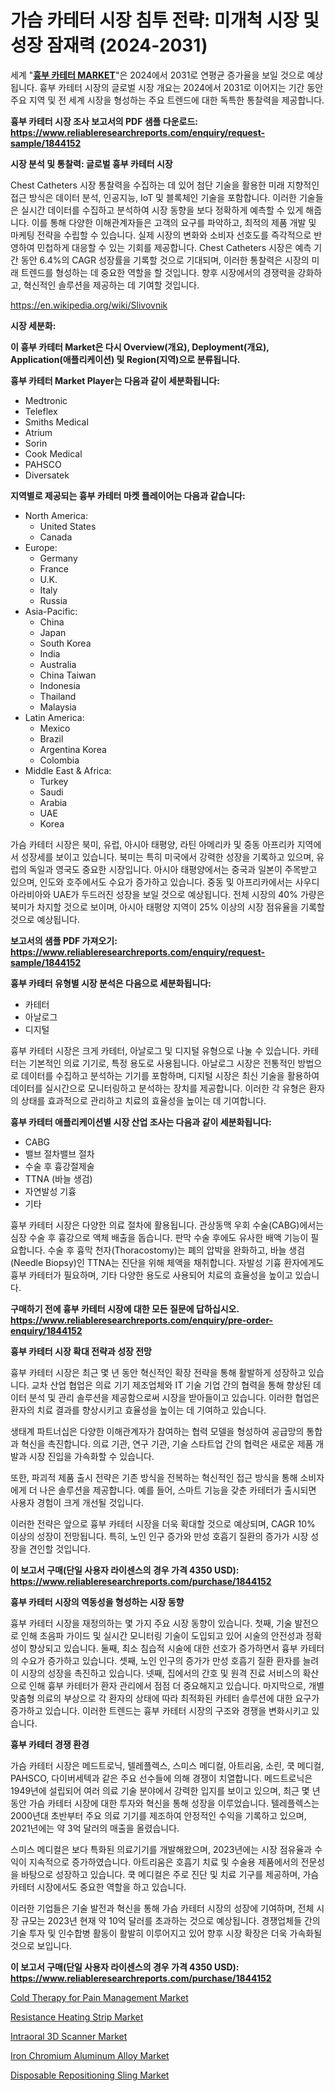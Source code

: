 <p><h1>가슴 카테터 시장 침투 전략: 미개척 시장 및 성장 잠재력 (2024-2031)</h1></p><p>세계 "<strong><a href="https://www.reliableresearchreports.com/chest-catheters-r1844152?utm_campaign=105&utm_medium=8&utm_source=Github&utm_content=ia&utm_term=08112024&utm_id=chest-catheters">흉부 카테터 MARKET</a></strong>"은 2024에서 2031로 연평균 증가율을 보일 것으로 예상됩니다. 흉부 카테터 시장의 글로벌 시장 개요는 2024에서 2031로 이어지는 기간 동안 주요 지역 및 전 세계 시장을 형성하는 주요 트렌드에 대한 독특한 통찰력을 제공합니다.</p>
<p><strong>흉부 카테터 시장 조사 보고서의 PDF 샘플 다운로드: <a href="https://www.reliableresearchreports.com/enquiry/request-sample/1844152?utm_campaign=105&utm_medium=8&utm_source=Github&utm_content=ia&utm_term=08112024&utm_id=chest-catheters">https://www.reliableresearchreports.com/enquiry/request-sample/1844152</a></strong></p>
<p><strong>시장 분석 및 통찰력: 글로벌 흉부 카테터 시장</strong></p>
<p><p>Chest Catheters 시장 통찰력을 수집하는 데 있어 첨단 기술을 활용한 미래 지향적인 접근 방식은 데이터 분석, 인공지능, IoT 및 블록체인 기술을 포함합니다. 이러한 기술들은 실시간 데이터를 수집하고 분석하여 시장 동향을 보다 정확하게 예측할 수 있게 해줍니다. 이를 통해 다양한 이해관계자들은 고객의 요구를 파악하고, 최적의 제품 개발 및 마케팅 전략을 수립할 수 있습니다. 실제 시장의 변화와 소비자 선호도를 즉각적으로 반영하여 민첩하게 대응할 수 있는 기회를 제공합니다. Chest Catheters 시장은 예측 기간 동안 6.4%의 CAGR 성장률을 기록할 것으로 기대되며, 이러한 통찰력은 시장의 미래 트렌드를 형성하는 데 중요한 역할을 할 것입니다. 향후 시장에서의 경쟁력을 강화하고, 혁신적인 솔루션을 제공하는 데 기여할 것입니다.</p></p>
<p><a href="%7CAUTHORITHY_DOMAIN_URL%7C?utm_campaign=105&utm_medium=8&utm_source=Github&utm_content=ia&utm_term=08112024&utm_id=chest-catheters">https://en.wikipedia.org/wiki/Slivovnik</a></p>
<p><strong>시장 세분화:</strong></p>
<p><strong>이 흉부 카테터 Market은 다시 Overview(개요), Deployment(개요), Application(애플리케이션) 및 Region(지역)으로 분류됩니다.</strong></p>
<p><strong>흉부 카테터 Market Player는 다음과 같이 세분화됩니다:</strong></p>
<p><ul><li>Medtronic</li><li>Teleflex</li><li>Smiths Medical</li><li>Atrium</li><li>Sorin</li><li>Cook Medical</li><li>PAHSCO</li><li>Diversatek</li></ul></p>
<p><strong>지역별로 제공되는 흉부 카테터 마켓 플레이어는 다음과 같습니다:</strong></p>
<p><ul>
    <li>
        North America:
        <ul>
            <li>United States</li>
            <li>Canada</li>
        </ul>
    </li>
    <li>
        Europe:
        <ul>
            <li>Germany</li>
            <li>France</li>
            <li>U.K.</li>
            <li>Italy</li>
            <li>Russia</li>
        </ul>
    </li>
    <li>
        Asia-Pacific:
        <ul>
            <li>China</li>
            <li>Japan</li>
            <li>South Korea</li>
            <li>India</li>
            <li>Australia</li>
            <li>China Taiwan</li>
            <li>Indonesia</li>
            <li>Thailand</li>
            <li>Malaysia</li>
        </ul>
    </li>
    <li>
        Latin America:
        <ul>
            <li>Mexico</li>
            <li>Brazil</li>
            <li>Argentina Korea</li>
            <li>Colombia</li>
        </ul>
    </li>
    <li>
        Middle East & Africa:
        <ul>
            <li>Turkey</li>
            <li>Saudi</li>
            <li>Arabia</li>
            <li>UAE</li>
            <li>Korea</li>
        </ul>
    </li>
    </ul></p>
<p><p>가슴 카테터 시장은 북미, 유럽, 아시아 태평양, 라틴 아메리카 및 중동 아프리카 지역에서 성장세를 보이고 있습니다. 북미는 특히 미국에서 강력한 성장을 기록하고 있으며, 유럽의 독일과 영국도 중요한 시장입니다. 아시아 태평양에서는 중국과 일본이 주목받고 있으며, 인도와 호주에서도 수요가 증가하고 있습니다. 중동 및 아프리카에서는 사우디아라비아와 UAE가 두드러진 성장을 보일 것으로 예상됩니다. 전체 시장의 40% 가량은 북미가 차지할 것으로 보이며, 아시아 태평양 지역이 25% 이상의 시장 점유율을 기록할 것으로 예상됩니다.</p></p>
<p><strong>보고서의 샘플 PDF 가져오기: <a href="https://www.reliableresearchreports.com/enquiry/request-sample/1844152?utm_campaign=105&utm_medium=8&utm_source=Github&utm_content=ia&utm_term=08112024&utm_id=chest-catheters">https://www.reliableresearchreports.com/enquiry/request-sample/1844152</a></strong></p>
<p><strong>흉부 카테터 유형별 시장 분석은 다음으로 세분화됩니다:</strong></p>
<p><ul><li>카테터</li><li>아날로그</li><li>디지털</li></ul></p>
<p><p>흉부 카테터 시장은 크게 카테터, 아날로그 및 디지털 유형으로 나눌 수 있습니다. 카테터는 기본적인 의료 기기로, 특정 용도로 사용됩니다. 아날로그 시장은 전통적인 방법으로 데이터를 수집하고 분석하는 기기를 포함하며, 디지털 시장은 최신 기술을 활용하여 데이터를 실시간으로 모니터링하고 분석하는 장치를 제공합니다. 이러한 각 유형은 환자의 상태를 효과적으로 관리하고 치료의 효율성을 높이는 데 기여합니다.</p></p>
<p><strong>흉부 카테터 애플리케이션별 시장 산업 조사는 다음과 같이 세분화됩니다:</strong></p>
<p><ul><li>CABG</li><li>밸브 절차밸브 절차</li><li>수술 후 흉강절제술</li><li>TTNA (바늘 생검)</li><li>자연발성 기흉</li><li>기타</li></ul></p>
<p><p>흉부 카테터 시장은 다양한 의료 절차에 활용됩니다. 관상동맥 우회 수술(CABG)에서는 심장 수술 후 흉강으로 액체 배출을 돕습니다. 판막 수술 후에도 유사한 배액 기능이 필요합니다. 수술 후 흉막 천자(Thoracostomy)는 폐의 압박을 완화하고, 바늘 생검(Needle Biopsy)인 TTNA는 진단을 위해 체액을 채취합니다. 자발성 기흉 환자에게도 흉부 카테터가 필요하며, 기타 다양한 용도로 사용되어 치료의 효율성을 높이고 있습니다.</p></p>
<p><strong>구매하기 전에 흉부 카테터 시장에 대한 모든 질문에 답하십시오. <a href="https://www.reliableresearchreports.com/enquiry/pre-order-enquiry/1844152?utm_campaign=105&utm_medium=8&utm_source=Github&utm_content=ia&utm_term=08112024&utm_id=chest-catheters">https://www.reliableresearchreports.com/enquiry/pre-order-enquiry/1844152</a></strong></p>
<p><strong>흉부 카테터 시장 확대 전략과 성장 전망</strong></p>
<p><p>흉부 카테터 시장은 최근 몇 년 동안 혁신적인 확장 전략을 통해 활발하게 성장하고 있습니다. 교차 산업 협업은 의료 기기 제조업체와 IT 기술 기업 간의 협력을 통해 향상된 데이터 분석 및 관리 솔루션을 제공함으로써 시장을 받아들이고 있습니다. 이러한 협업은 환자의 치료 결과를 향상시키고 효율성을 높이는 데 기여하고 있습니다.</p><p>생태계 파트너십은 다양한 이해관계자가 참여하는 협력 모델을 형성하여 공급망의 통합과 혁신을 촉진합니다. 의료 기관, 연구 기관, 기술 스타트업 간의 협력은 새로운 제품 개발과 시장 진입을 가속화할 수 있습니다.</p><p>또한, 파괴적 제품 출시 전략은 기존 방식을 전복하는 혁신적인 접근 방식을 통해 소비자에게 더 나은 솔루션을 제공합니다. 예를 들어, 스마트 기능을 갖춘 카테터가 출시되면 사용자 경험이 크게 개선될 것입니다.</p><p>이러한 전략은 앞으로 흉부 카테터 시장을 더욱 확대할 것으로 예상되며, CAGR 10% 이상의 성장이 전망됩니다. 특히, 노인 인구 증가와 만성 호흡기 질환의 증가가 시장 성장을 견인할 것입니다.</p></p>
<p><strong>이 보고서 구매(단일 사용자 라이센스의 경우 가격 4350 USD): <a href="https://www.reliableresearchreports.com/purchase/1844152?utm_campaign=105&utm_medium=8&utm_source=Github&utm_content=ia&utm_term=08112024&utm_id=chest-catheters">https://www.reliableresearchreports.com/purchase/1844152</a></strong></p>
<p><strong>흉부 카테터 시장의 역동성을 형성하는 시장 동향</strong></p>
<p><p>흉부 카테터 시장을 재정의하는 몇 가지 주요 시장 동향이 있습니다. 첫째, 기술 발전으로 인해 초음파 가이드 및 실시간 모니터링 기술이 도입되고 있어 시술의 안전성과 정확성이 향상되고 있습니다. 둘째, 최소 침습적 시술에 대한 선호가 증가하면서 흉부 카테터의 수요가 증가하고 있습니다. 셋째, 노인 인구의 증가가 만성 호흡기 질환 환자를 늘려 이 시장의 성장을 촉진하고 있습니다. 넷째, 집에서의 간호 및 원격 진료 서비스의 확산으로 인해 흉부 카테터가 환자 관리에서 점점 더 중요해지고 있습니다. 마지막으로, 개별 맞춤형 의료의 부상으로 각 환자의 상태에 따라 최적화된 카테터 솔루션에 대한 요구가 증가하고 있습니다. 이러한 트렌드는 흉부 카테터 시장의 구조와 경쟁을 변화시키고 있습니다.</p></p>
<p><strong>흉부 카테터 경쟁 환경</strong></p>
<p><p>가슴 카테터 시장은 메드트로닉, 텔레플렉스, 스미스 메디컬, 아트리움, 소린, 쿡 메디컬, PAHSCO, 다이버세텍과 같은 주요 선수들에 의해 경쟁이 치열합니다. 메드트로닉은 1949년에 설립되어 여러 의료 기술 분야에서 강력한 입지를 보이고 있으며, 최근 몇 년 동안 가슴 카테터 시장에 대한 투자와 혁신을 통해 성장을 이루었습니다. 텔레플렉스는 2000년대 초반부터 주요 의료 기기를 제조하여 안정적인 수익을 기록하고 있으며, 2021년에는 약 3억 달러의 매출을 올렸습니다.</p><p>스미스 메디컬은 보다 특화된 의료기기를 개발해왔으며, 2023년에는 시장 점유율과 수익이 지속적으로 증가하였습니다. 아트리움은 호흡기 치료 및 수술용 제품에서의 전문성을 바탕으로 성장하고 있습니다. 쿡 메디컬은 주로 진단 및 치료 기구를 제공하며, 가슴 카테터 시장에서도 중요한 역할을 하고 있습니다.</p><p>이러한 기업들은 기술 발전과 혁신을 통해 가슴 카테터 시장의 성장에 기여하며, 전체 시장 규모는 2023년 현재 약 10억 달러를 초과하는 것으로 예상됩니다. 경쟁업체들 간의 기술 투자 및 인수합병 활동이 활발히 이루어지고 있어 향후 시장 확장은 더욱 가속화될 것으로 보입니다.</p></p>
<p><strong>이 보고서 구매(단일 사용자 라이센스의 경우 가격 4350 USD): <a href="https://www.reliableresearchreports.com/purchase/1844152?utm_campaign=105&utm_medium=8&utm_source=Github&utm_content=ia&utm_term=08112024&utm_id=chest-catheters">https://www.reliableresearchreports.com/purchase/1844152</a></strong></p>
<p><p><a href="https://issuu.com/reportprime-2/docs/cold-therapy-for-pain-management-ma_4ff8fe49b769f8?utm_campaign=105&utm_medium=8&utm_source=Github&utm_content=ia&utm_term=08112024&utm_id=chest-catheters">Cold Therapy for Pain Management Market</a></p><p><a href="https://github.com/JamesCox407/Market-Research-Report-List-1/blob/main/resistance-heating-strip-market.md?utm_campaign=105&utm_medium=8&utm_source=Github&utm_content=ia&utm_term=08112024&utm_id=chest-catheters">Resistance Heating Strip Market</a></p><p><a href="https://issuu.com/reportprime-2/docs/intraoral-3d-scanner-market-size-20_3c33af5e7c7752?utm_campaign=105&utm_medium=8&utm_source=Github&utm_content=ia&utm_term=08112024&utm_id=chest-catheters">Intraoral 3D Scanner Market</a></p><p><a href="https://github.com/NasrinKhan99/Market-Research-Report-List-1/blob/main/iron-chromium-aluminum-alloy-market.md?utm_campaign=105&utm_medium=8&utm_source=Github&utm_content=ia&utm_term=08112024&utm_id=chest-catheters">Iron Chromium Aluminum Alloy Market</a></p><p><a href="https://issuu.com/reportprime-2/docs/disposable-repositioning-sling-mark_453c7e2b71fcf1?utm_campaign=105&utm_medium=8&utm_source=Github&utm_content=ia&utm_term=08112024&utm_id=chest-catheters">Disposable Repositioning Sling Market</a></p></p>